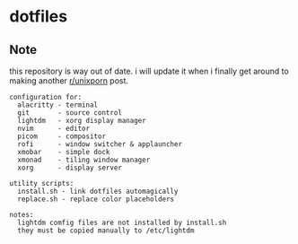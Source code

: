 # dotfiles

## Note
this repository is way out of date. i will update it when i finally get around to making another [r/unixporn](https://reddit.com/r/unixporn) post.
``` 
configuration for:
  alacritty - terminal
  git       - source control
  lightdm   - xorg display manager
  nvim      - editor
  picom     - compositor
  rofi      - window switcher & applauncher
  xmobar    - simple dock
  xmonad    - tiling window manager
  xorg      - display server

utility scripts:
  install.sh - link dotfiles automagically
  replace.sh - replace color placeholders

notes:
  lightdm comfig files are not installed by install.sh
  they must be copied manually to /etc/lightdm
